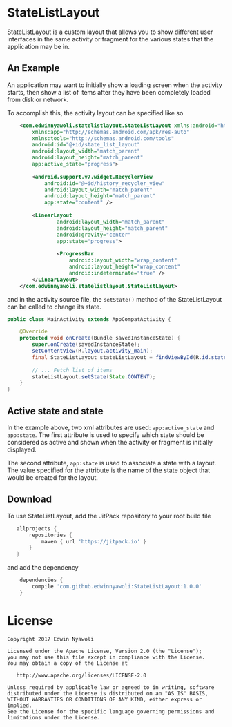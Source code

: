 # StateListLayout
StateListLayout is a custom layout that allows you to show different
user interfaces in the same activity or fragment for the various
states that the application may be in. 


## An Example
An application may want to initially show a loading screen when the 
activity starts, then show a list of items after they have been
completely loaded from disk or network.

To accomplish this, the activity layout can be specified like so

````xml
    <com.edwinnyawoli.statelistlayout.StateListLayout xmlns:android="http://schemas.android.com/apk/res/android"
        xmlns:app="http://schemas.android.com/apk/res-auto"
        xmlns:tools="http://schemas.android.com/tools"
        android:id="@+id/state_list_layout"
        android:layout_width="match_parent"
        android:layout_height="match_parent"
        app:active_state="progress">
     
        <android.support.v7.widget.RecyclerView
            android:id="@+id/history_recycler_view"
            android:layout_width="match_parent"
            android:layout_height="match_parent"
            app:state="content" />
    
        <LinearLayout
                android:layout_width="match_parent"
                android:layout_height="match_parent"
                android:gravity="center"
                app:state="progress">
        
                <ProgressBar
                    android:layout_width="wrap_content"
                    android:layout_height="wrap_content"
                    android:indeterminate="true" />
        </LinearLayout>
    </com.edwinnyawoli.statelistlayout.StateListLayout>
````

and in the activity source file, the `setState()` method of the StateListLayout
can be called to change its state.
````java
public class MainActivity extends AppCompatActivity {

    @Override
    protected void onCreate(Bundle savedInstanceState) {
        super.onCreate(savedInstanceState);
        setContentView(R.layout.activity_main);
        final StateListLayout stateListLayout = findViewById(R.id.state_list_layout);
        
        // ... Fetch list of items
        stateListLayout.setState(State.CONTENT);
    }
}

````


## Active state and state
In the example above, two xml attributes are used: `app:active_state` and `app:state`.
The first attribute is used to specify which state should be considered
as active and shown when the activity or fragment is initially displayed.

The second attribute, `app:state` is used to associate a state with a layout.
The value specified for the attribute is the name of the state object that would
be created for the layout.

## Download
 To use StateListLayout, add the JitPack repository to your root build file
 ````groovy
    allprojects {
        repositories {
            maven { url 'https://jitpack.io' }
        }
    }
 ````
and add the dependency
````groovy
    dependencies {
        compile 'com.github.edwinnyawoli:StateListLayout:1.0.0'
    }
````


# License
    Copyright 2017 Edwin Nyawoli
    
    Licensed under the Apache License, Version 2.0 (the "License");
    you may not use this file except in compliance with the License.
    You may obtain a copy of the License at
    
       http://www.apache.org/licenses/LICENSE-2.0
    
    Unless required by applicable law or agreed to in writing, software
    distributed under the License is distributed on an "AS IS" BASIS,
    WITHOUT WARRANTIES OR CONDITIONS OF ANY KIND, either express or implied.
    See the License for the specific language governing permissions and
    limitations under the License.